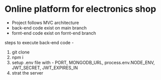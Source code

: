 # Online platform for electronics shop

- Project follows MVC architecture
- back-end code exist on main branch
- fornt-end code exist on fornt-end branch
  
steps to execute back-end code -

1) git clone
2) npm i
3) setup .env file with - PORT, MONGODB_URL, process.env.NODE_ENV, JWT_SECRET, JWT_EXPIRES_IN
4) strat the server
